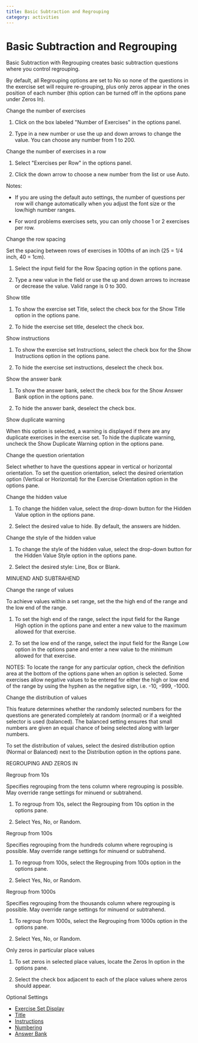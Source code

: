 ```yaml
---
title: Basic Subtraction and Regrouping
category: activities
---
```


# Basic Subtraction and Regrouping

Basic Subtraction with Regrouping creates basic subtraction questions where you control regrouping.

By default, all Regrouping options are set to No so none of the questions in the exercise set will require re-grouping, plus only zeros appear in the ones position of each number (this option can be turned off in the options pane under Zeros In).

Change the number of exercises

1. Click on the box labeled "Number of Exercises" in the options panel.

2. Type in a new number or use the up and down arrows to change the value. You can choose any number from 1 to 200.

Change the number of exercises in a row

1. Select "Exercises per Row" in the options panel.

2. Click the down arrow to choose a new number from the list or use Auto.

Notes:

- If you are using the default auto settings, the number of questions per row will change automatically when you adjust the font size or the low/high number ranges.

- For word problems exercises sets, you can only choose 1 or 2 exercises per row.

Change the row spacing

Set the spacing between rows of exercises in 100ths of an inch (25 = 1/4 inch, 40 = 1cm).

1. Select the input field for the Row Spacing option in the options pane.

2. Type a new value in the field or use the up and down arrows to increase or decrease the value. Valid range is 0 to 300.

Show title

1. To show the exercise set Title, select the check box for the Show Title option in the options pane.

2. To hide the exercise set title, deselect the check box.

Show instructions

1. To show the exercise set Instructions, select the check box for the Show Instructions option in the options pane.

2. To hide the exercise set instructions, deselect the check box.

Show the answer bank

1. To show the answer bank, select the check box for the Show Answer Bank option in the options pane.

2. To hide the answer bank, deselect the check box.

Show duplicate warning

When this option is selected, a warning is displayed if there are any duplicate exercises in the exercise set. To hide the duplicate warning, uncheck the Show Duplicate Warning option in the options pane.

Change the question orientation

Select whether to have the questions appear in vertical or horizontal orientation. To set the question orientation, select the desired orientation option (Vertical or Horizontal) for the Exercise Orientation option in the options pane.

Change the hidden value

1. To change the hidden value, select the drop-down button for the Hidden Value option in the options pane.

2. Select the desired value to hide. By default, the answers are hidden.

Change the style of the hidden value

1. To change the style of the hidden value, select the drop-down button for the Hidden Value Style option in the options pane.

2. Select the desired style: Line, Box or Blank.

MINUEND AND SUBTRAHEND

Change the range of values

To achieve values within a set range, set the the high end of the range and the low end of the range.

1. To set the high end of the range, select the input field for the Range High option in the options pane and enter a new value to the maximum allowed for that exercise.

2. To set the low end of the range, select the input field for the Range Low option in the options pane and enter a new value to the minimum allowed for that exercise.

NOTES: To locate the range for any particular option, check the definition area at the bottom of the options pane when an option is selected. Some exercises allow negative values to be entered for either the high or low end of the range by using the hyphen as the negative sign, i.e. -10, -999, -1000.

Change the distribution of values

This feature determines whether the randomly selected numbers for the questions are generated completely at random (normal) or if a weighted selector is used (balanced). The balanced setting ensures that small numbers are given an equal chance of being selected along with larger numbers.

To set the distribution of values, select the desired distribution option (Normal or Balanced) next to the Distribution option in the options pane.

REGROUPING AND ZEROS IN

Regroup from 10s

Specifies regrouping from the tens column where regrouping is possible. May override range settings for minuend or subtrahend.

1. To regroup from 10s, select the Regrouping from 10s option in the options pane.

2. Select Yes, No, or Random.

Regroup from 100s

Specifies regrouping from the hundreds column where regrouping is possible. May override range settings for minuend or subtrahend.

1. To regroup from 100s, select the Regrouping from 100s option in the options pane.

2. Select Yes, No, or Random.

Regroup from 1000s

Specifies regrouping from the thousands column where regrouping is possible. May override range settings for minuend or subtrahend.

1. To regroup from 1000s, select the Regrouping from 1000s option in the options pane.

2. Select Yes, No, or Random.

Only zeros in particular place values

1. To set zeros in selected place values, locate the Zeros In option in the options pane.

2. Select the check box adjacent to each of the place values where zeros should appear.

Optional Settings

- [Exercise Set Display](../../options/exercise-set-display-options.md)
- [Title](../../options/title-display-options.md)
- [Instructions](../../options/instructions-display-options.md)
- [Numbering](../../options/numbering-display-options.md)
- [Answer Bank](../../options/answer-bank-display-options.md)
